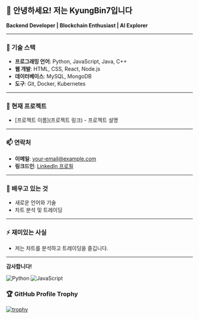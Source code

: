 ## 👋 안녕하세요! 저는 KyungBin7입니다

**Backend Developer | Blockchain Enthusiast | AI Explorer**

---

### 🔧 기술 스택
- **프로그래밍 언어**: Python, JavaScript, Java, C++
- **웹 개발**: HTML, CSS, React, Node.js
- **데이터베이스**: MySQL, MongoDB
- **도구**: Git, Docker, Kubernetes

---

### 💼 현재 프로젝트
- [프로젝트 이름](프로젝트 링크) - 프로젝트 설명

---

### 📫 연락처
- **이메일**: your-email@example.com
- **링크드인**: [LinkedIn 프로필](https://www.linkedin.com/in/KyungBin7)

---

### 🌱 배우고 있는 것
- 새로운 언어와 기술
- 차트 분석 및 트레이딩

---

### ⚡ 재미있는 사실
- 저는 차트를 분석하고 트레이딩을 즐깁니다.

---

**감사합니다!**



![Python](https://img.shields.io/badge/Python-3776AB?style=flat&logo=python&logoColor=white)
![JavaScript](https://img.shields.io/badge/JavaScript-F7DF1E?style=flat&logo=javascript&logoColor=black)

### 🏆 GitHub Profile Trophy
[![trophy](https://github-profile-trophy.vercel.app/?username=KyungBin7&theme=onedark)](https://github.com/ryo-ma/github-profile-trophy)


